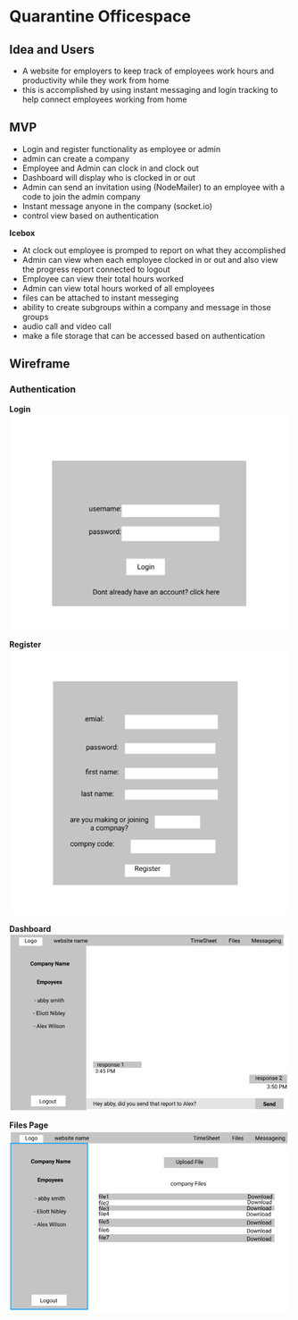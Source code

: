 # Quarantine Officespace

## Idea and Users
- A website for employers to keep track of employees work hours and productivity while they work from home
- this is accomplished by using instant messaging and login tracking to help connect employees working from home

## MVP 
- Login and register functionality as employee or admin
- admin can create a company
- Employee and Admin can clock in and clock out
- Dashboard will display who is clocked in or out
- Admin can send an invitation using (NodeMailer) to an employee with a code to join the admin company
- Instant message anyone in the company (socket.io)
- control view based on authentication

**Icebox**
- At clock out employee is promped to report on what they accomplished
- Admin can view when each employee clocked in or out and also view the progress report connected to logout
- Employee can view their total hours worked
- Admin can view total hours worked of all employees
- files can be attached to instant messeging
- ability to create subgroups within a company and message in those groups
- audio call and video call
- make a file storage that can be accessed based on authentication 

## Wireframe
### Authentication
**Login**
![](images/login.png)

**Register**
![](images/register.png)

**Dashboard**
![](images/dashboard.png)

**Files Page**
![](images/FilesPage.png)

